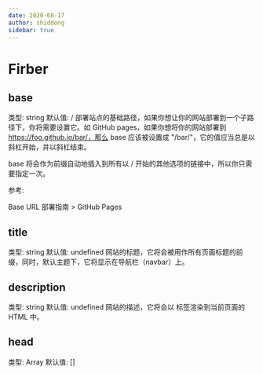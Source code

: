 ```yaml
---
date: 2020-08-17
author: shiddong
sidebar: true
---
```


# Firber

## base

类型: string
默认值: /
部署站点的基础路径，如果你想让你的网站部署到一个子路径下，你将需要设置它。如 GitHub pages，如果你想将你的网站部署到 https://foo.github.io/bar/，那么 base 应该被设置成 "/bar/"，它的值应当总是以斜杠开始，并以斜杠结束。

base 将会作为前缀自动地插入到所有以 / 开始的其他选项的链接中，所以你只需要指定一次。

参考:

Base URL
部署指南 > GitHub Pages

## title

类型: string
默认值: undefined
网站的标题，它将会被用作所有页面标题的前缀，同时，默认主题下，它将显示在导航栏（navbar）上。

## description

类型: string
默认值: undefined
网站的描述，它将会以 <meta> 标签渲染到当前页面的 HTML 中。

## head

类型: Array
默认值: []
